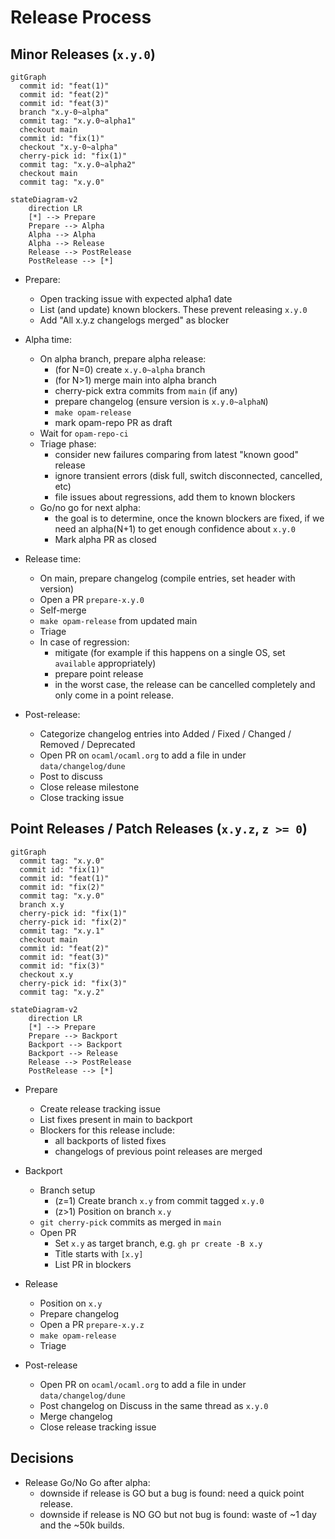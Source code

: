 # Release Process

## Minor Releases (`x.y.0`)

```mermaid
gitGraph
  commit id: "feat(1)"
  commit id: "feat(2)"
  commit id: "feat(3)"
  branch "x.y-0~alpha"
  commit tag: "x.y.0~alpha1"
  checkout main
  commit id: "fix(1)"
  checkout "x.y-0~alpha"
  cherry-pick id: "fix(1)"
  commit tag: "x.y.0~alpha2"
  checkout main
  commit tag: "x.y.0"
```

```mermaid
stateDiagram-v2
    direction LR
    [*] --> Prepare
    Prepare --> Alpha
    Alpha --> Alpha
    Alpha --> Release
    Release --> PostRelease
    PostRelease --> [*]
```

- Prepare:
  - Open tracking issue with expected alpha1 date
  - List (and update) known blockers. These prevent releasing `x.y.0`
  - Add "All x.y.z changelogs merged" as blocker

- Alpha time:
  - On alpha branch, prepare alpha release:
    - (for N=0) create `x.y.0~alpha` branch
    - (for N>1) merge main into alpha branch
    - cherry-pick extra commits from `main` (if any)
    - prepare changelog (ensure version is `x.y.0~alphaN`)
    - `make opam-release`
    - mark opam-repo PR as draft
  - Wait for `opam-repo-ci`
  - Triage phase:
    - consider new failures comparing from latest "known good" release
    - ignore transient errors (disk full, switch disconnected, cancelled, etc)
    - file issues about regressions, add them to known blockers
  - Go/no go for next alpha:
    - the goal is to determine, once the known blockers are fixed, if we need
      an alpha(N+1) to get enough confidence about `x.y.0`
    - Mark alpha PR as closed

- Release time:
  - On main, prepare changelog (compile entries, set header with version)
  - Open a PR `prepare-x.y.0`
  - Self-merge
  - `make opam-release` from updated main
  - Triage
  - In case of regression:
    - mitigate (for example if this happens on a single OS, set `available`
      appropriately)
    - prepare point release
    - in the worst case, the release can be cancelled completely and only come
      in a point release.

- Post-release:
  - Categorize changelog entries into Added / Fixed / Changed / Removed / Deprecated
  - Open PR on `ocaml/ocaml.org` to add a file in under `data/changelog/dune`
  - Post to discuss
  - Close release milestone
  - Close tracking issue

## Point Releases / Patch Releases (`x.y.z`, `z >= 0`)

```mermaid
gitGraph
  commit tag: "x.y.0"
  commit id: "fix(1)"
  commit id: "feat(1)"
  commit id: "fix(2)"
  commit tag: "x.y.0"
  branch x.y
  cherry-pick id: "fix(1)"
  cherry-pick id: "fix(2)"
  commit tag: "x.y.1"
  checkout main
  commit id: "feat(2)"
  commit id: "feat(3)"
  commit id: "fix(3)"
  checkout x.y
  cherry-pick id: "fix(3)"
  commit tag: "x.y.2"
```

```mermaid
stateDiagram-v2
    direction LR
    [*] --> Prepare
    Prepare --> Backport
    Backport --> Backport
    Backport --> Release
    Release --> PostRelease
    PostRelease --> [*]
```

- Prepare
  - Create release tracking issue
  - List fixes present in main to backport
  - Blockers for this release include:
    - all backports of listed fixes
    - changelogs of previous point releases are merged

- Backport
  - Branch setup
    - (z=1) Create branch `x.y` from commit tagged `x.y.0`
    - (z>1) Position on branch `x.y`
  - `git cherry-pick` commits as merged in `main`
  - Open PR
    - Set `x.y` as target branch, e.g. `gh pr create -B x.y`
    - Title starts with `[x.y]`
    - List PR in blockers

- Release
  - Position on `x.y`
  - Prepare changelog
  - Open a PR `prepare-x.y.z`
  - `make opam-release`
  - Triage

- Post-release
  - Open PR on `ocaml/ocaml.org` to add a file in under `data/changelog/dune`
  - Post changelog on Discuss in the same thread as `x.y.0`
  - Merge changelog
  - Close release tracking issue

## Decisions

- Release Go/No Go after alpha:
  - downside if release is GO but a bug is found: need a quick point release.
  - downside if release is NO GO but not bug is found: waste of ~1 day and
    the ~50k builds.

